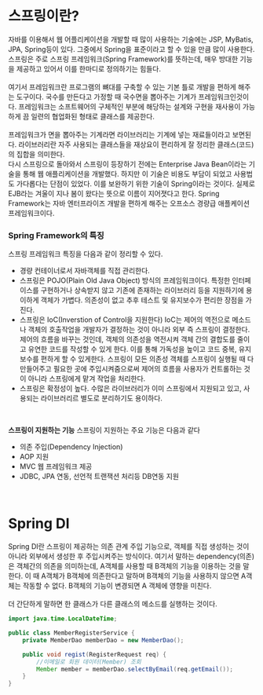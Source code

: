 <h1>스프링이란?</h1>
자바를 이용해서 웹 어플리케이션을 개발할 때 많이 사용하는 기술에는 JSP, MyBatis, JPA, Spring등이 있다.
그중에서 Spring을 표준이라고 할 수 있을 만큼 많이 사용한다.
스프링은 주로 스프링 프레임워크(Spring Framework)를 뜻하는데, 매우 방대한 기능을 제공하고 있어서 이를 한마디로 정의하기는 힘들다.
<br><br>
여기서 프레임워크란 프로그램의 뼈대를 구축할 수 있는 기본 틀로 개발을 편하게 해주는 도구이다.
국수를 만든다고 가정할 때 국수면을 뽑아주는 기계가 프레임워크인것이다.
프레임워크는 소프트웨어의 구체적인 부분에 해당하는 설계와 구현을 재사용이 가능하게 끔 일련의 협업화된 형태로 클래스를 제공한다.
<br><br>
프레임워크가 면을 뽑아주는 기계라면 라이브러리는 기계에 넣는 재료들이라고 보면된다.
라이브러리란 자주 사용되는 클래스들을 재상요이 편리하게 잘 정리한 클래스(코드)의 집합을 의미한다.

<br>
다시 스프링으로 돌아와서 스프링이 등장하기 전에는 Enterprise Java Bean이라는 기술을 통해 웹 애플리케이션을 개발했다.
하지만 이 기술은 비용도 부담이 되었고 사용법도 가다롭다는 단점이 있었다.
이를 보완하기 위한 기술이 Spring이라는 것이다.
실제로 EJB라는 겨울이 지나 봄이 왔다는 뜻으로 이름이 지어졋다고 한다.
Spring Framework는 자바 엔터프라이즈 개발을 편하게 해주는 오프소스 경량급 애플케이션 프레임워크이다.

<h3>Spring Framework의 특징</h3>
스프링 프레임워크 특징을 다음과 같이 정리할 수 있다.

* 경량 컨테이너로서 자바객체를 직접 관리한다.
* 스프링은 POJO(Plain Old Java Object) 방식의 프레임워크이다.
    특정한 인터페이스를 구현하거나 상속받지 않고 기존에 존재하는 라이브러리 등을 지원하기에 용이하게 객체가 가볍다.
    의존성이 없고 추후 테스트 및 유지보수가 편리한 장점을 가진다.
* 스프링은 IoC(Inverstion of Control을 지원한다)
    IoC는 제어의 역전으로 메소드나 객체의 호출작업을 개발자가 결정하는 것이 아니라 외부 즉 스프링이 결정한다.
    제어의 흐름을 바꾸는 것인데, 객체의 의존성을 역전시켜 객체 간의 결합도를 줄이고 유연한 코드를 작성할 수 있게 한다.
    이를 통해 가독성을 높이고 코드 중복, 유지보수를 편하게 할 수 있게한다.
    스프링이 모든 의존성 객체를 스프링이 실행될 때 다 만들어주고 필요한 곳에 주입시켜줌으로써 제어의 흐름을 사용자가 컨트롤하는 것이 아니라 스프링에게 맡겨 작업을 처리한다.
* 스프링은 확정성이 높다.
    수많은 라이브러리가 이미 스프링에서 지원되고 있고, 사용되는 라이브러리르 별도로 분리하기도 용이하다.
<br>

**스프링이 지원하는 기능**
스프링이 지원하는 주요 기능은 다음과 같다

* 의존 주입(Dependency Injection)
* AOP 지원
* MVC 웹 프레임워크 제공
* JDBC, JPA 연동, 선언적 트랜잭션 처리등 DB연동 지원

<br>

<h1>Spring DI</h1>
Spring DI란 스프링이 제공하는 의존 관계 주입 기능으로, 객체를 직접 생성하는 것이 아니라 외부에서 생성한 후 주입시켜주는 방식이다.
여기서 말하는 dependency(의존)은 객체간의 의존을 의미하는데, A객체를 사용할 때 B객체의 기능을 이용하는 것을 말한다.
이 때 A객체가 B객체에 의존한다고 말하며 B객체의 기능을 사용하지 않으면 A객체는 작동할 수 없다.
B객체의 기능이 변경되면 A 객체에 영향을 미친다.
<br><br>
더 간단하게 말하면 한 클래스가 다른 클래스의 메소드를 실행하는 것이다.
<br>

```java
import java.time.LocalDateTime;

public class MemberRegisterService {
    private MemberDao memberDao = new MemberDao();

    public void regist(RegisterRequest req) {
        //이메일로 회원 데이터(Member) 조회
        Member member = memberDao.selectByEmail(req.getEmail());
    }
}
```